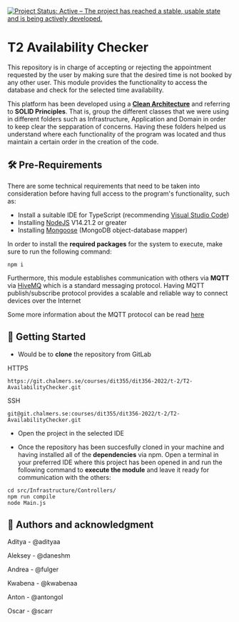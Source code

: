 [![Project Status: Active – The project has reached a stable, usable state and is being actively developed.](https://www.repostatus.org/badges/latest/active.svg)](https://www.repostatus.org/#active)

# T2 Availability Checker
This repository is in charge of accepting or rejecting the appointment requested by the user by making sure that the desired time is not booked by any other user. This module provides the functionality to access the database and check for the selected time availability.

This platform has been developed using a [**Clean Architecture**](https://blog.cleancoder.com/uncle-bob/2012/08/13/the-clean-architecture.html) and referring to **SOLID Principles**. That is, group the different classes that we were using in different folders such as Infrastructure, Application and Domain in order to keep clear the sepparation of concerns. Having these folders helped us understand where each functionality of the program was located and thus maintain a certain order in the creation of the code.

## 🛠 Pre-Requirements 
There are some technical requirements that need to be taken into consideration before having full access to the program's functionality, such as:

- Install a suitable IDE for TypeScript (recommending [Visual Studio Code](https://visualstudio.microsoft.com/))
- Installing [NodeJS](https://nodejs.org/en/download/) V14.21.2 or greater
- Installing [Mongoose](https://mongoosejs.com/) (MongoDB object-database mapper)

In order to install the **required packages** for the system to execute, make sure to run the following command:
```
npm i
```

Furthermore, this module establishes communication with others via **MQTT** via [HiveMQ](https://www.hivemq.com/) which is a standard messaging protocol. Having MQTT publish/subscribe protocol provides a scalable and reliable way to connect devices over the Internet

Some more information about the MQTT protocol can be read [here](https://www.hivemq.com/docs/hivemq/4.10/user-guide/introduction.html)

## 🚀 Getting Started 

- Would be to **clone** the repository from GitLab

HTTPS
```
https://git.chalmers.se/courses/dit355/dit356-2022/t-2/T2-AvailabilityChecker.git
```

SSH
```
git@git.chalmers.se:courses/dit355/dit356-2022/t-2/T2-AvailabilityChecker.git
```
- Open the project in the selected IDE

- Once the repository has been succesfully cloned in your machine and having installed all of the **dependencies** via npm. 
Open a terminal in your preferred IDE where this project has been opened in and run the following command to **execute the module** and leave it ready for communication with the others:
```
cd src/Infrastructure/Controllers/
npm run compile
node Main.js
```


## 👤 Authors and acknowledgment
Aditya - @adityaa

Aleksey - @daneshm

Andrea - @fulger

Kwabena - @kwabenaa

Anton - @antongol

Oscar - @scarr


